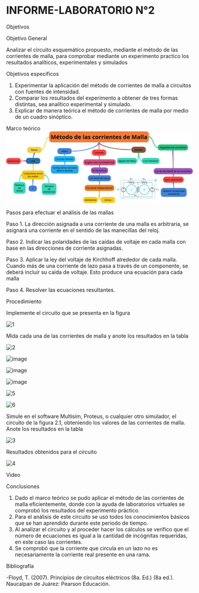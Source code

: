 # INFORME-LABORATORIO N°2

 Objetivos

Objetivo General

Analizar el circuito esquemático propuesto, mediante el método de las corrientes de malla, para comprobar mediante un experimento practico los resultados analíticos, experimentales y simulados  

Objetivos específicos 

 1. Experimentar la aplicación del método de corrientes de malla a circuitos con fuentes de intensidad.
 2. Comparar los resultados del experimento a obtener de tres formas distintas, sea analítico experimental y simulado. 
 3. Explicar de manera teórica el método de corrientes de malla por medio de un cuadro sinóptico.

Marco teórico
![](https://github.com/BENLLAMIN69/INFORME-LABORATORIO/blob/main/Ima/png%20(4).png)

Pasos para efectuar el análisis de las mallas

Paso 1. La dirección asignada a una corriente de una malla es arbitraria, se asignará una corriente en el sentido de las manecillas del reloj. 

Paso 2. Indicar las polaridades de las caídas de voltaje en cada malla con base en las direcciones de corriente asignadas.

Paso 3. Aplicar la ley del voltaje de Kirchhoff alrededor de cada malla. Cuando más de una
corriente de lazo pasa a través de un componente, se deberá incluir su caída de voltaje. Esto produce una ecuación para cada malla

Paso 4. Resolver las ecuaciones resultantes.

Procedimiento

Implemente el circuito que se presenta en la figura


![1](https://user-images.githubusercontent.com/93900233/142968833-81bf8227-51dd-4e12-8996-a455c125d55e.PNG)


Mida cada una de las corrientes de malla y anote los resultados en la tabla

![2](https://user-images.githubusercontent.com/93900233/142968802-08f709aa-2dc5-48d1-add9-a278805aa263.jpg)


![image](https://user-images.githubusercontent.com/93900233/142971022-22f38e74-4f98-46b4-bc66-36e8a85829cf.png)

![image](https://user-images.githubusercontent.com/93900233/142971171-890b93b3-bdb1-4d2b-bb26-5be240f481a0.png)

![image](https://user-images.githubusercontent.com/93900233/142971186-a5eba818-1d80-4f14-9ad1-c1c2be8eb601.png)

![5](https://user-images.githubusercontent.com/93900233/142970055-2423f810-32e2-4f6e-8049-25160f7ff330.jpg)

![6](https://user-images.githubusercontent.com/93900233/142970057-cd1f5ff6-e363-4f38-9bad-b0caef9fb501.jpg)


Simule en el software Multisim, Proteus, o cualquier otro simulador, el circuito 
de la figura 2.1, obteniendo los valores de las corrientes de malla. Anote los resultados 
en la tabla

![3](https://user-images.githubusercontent.com/93900233/142967936-ba68185a-25c4-4ed7-ad3a-b620984107b8.jpg)

 Resultados obtenidos para el circuito

![4](https://user-images.githubusercontent.com/93900233/142969825-4c41947f-a715-4efd-ac30-06db6fd76507.PNG)

Video
  
Conclusiones 

 1. Dado el marco teórico se pudo aplicar el método de las corrientes de malla eficientemente, donde con la ayuda de laboratorios virtuales se comprobó los resultados del experimento práctico.
 2. Para el análisis de este circuito se usó todos los conocimientos básicos que se han aprendido durante este periodo de tiempo.
 3. Al analizar el circuito y al proceder hacer los cálculos se verifico que el número de ecuaciones es igual a la cantidad de incógnitas requeridas, en este caso las corrientes.
 4. Se comprobó que la corriente que circula en un lazo no es necesariamente la corriente real presente en una rama.

Bibliografía 

-Floyd, T. (2007). Principios de circuitos eléctricos (8a. Ed.) (8a ed.). Naucalpan de Juárez: Pearson Educación.
